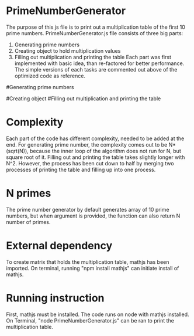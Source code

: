 # PrimeNumberGenerator
The purpose of this js file is to print out a multiplication table of the first 10 prime numbers.
PrimeNumberGenerator.js file consists of three big parts:
  1. Generating prime numbers
  2. Creating object to hold multiplication values
  3. Filling out multiplication and printing the table
Each part was first implemented with basic idea, than re-factored for better performance. The simple versions of each tasks are commented out above of the optimized code as reference.

#Generating prime numbers

#Creating object
#Filling out multiplication and printing the table

# Complexity
Each part of the code has different complexity, needed to be added at the end.
For generating prime number, the complexity comes out to be N*(sqrt(N)), because the inner loop of the algorithm does not run for N, but square root of it. 
Filling out and printing the table takes slightly longer with N^2. However, the process has been cut down to half by merging two processes of printing the table and filling up into one process.
# N primes
The prime number generator by default generates array of 10 prime numbers, but when argument is provided, the function can also return N number of primes.
# External dependency
To create matrix that holds the multiplication table, mathjs has been imported.
On terminal, running "npm install mathjs" can initiate install of mathjs.
# Running instruction
First, mathjs must be installed.
The code runs on node with mathjs installed. On Terminal, "node PrimeNumberGenerator.js" can be ran to print the multiplication table.
